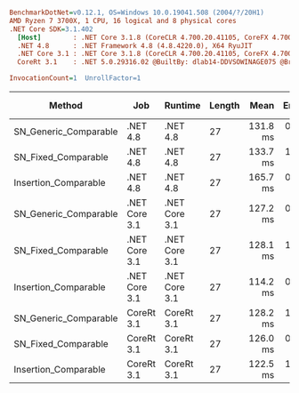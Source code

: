 ``` ini

BenchmarkDotNet=v0.12.1, OS=Windows 10.0.19041.508 (2004/?/20H1)
AMD Ryzen 7 3700X, 1 CPU, 16 logical and 8 physical cores
.NET Core SDK=3.1.402
  [Host]        : .NET Core 3.1.8 (CoreCLR 4.700.20.41105, CoreFX 4.700.20.41903), X64 RyuJIT
  .NET 4.8      : .NET Framework 4.8 (4.8.4220.0), X64 RyuJIT
  .NET Core 3.1 : .NET Core 3.1.8 (CoreCLR 4.700.20.41105, CoreFX 4.700.20.41903), X64 RyuJIT
  CoreRt 3.1    : .NET 5.0.29316.02 @BuiltBy: dlab14-DDVSOWINAGE075 @Branch: master @Commit: 40be8b7e2598b2ccb827fd90cd30c0e2d4496941, X64 AOT

InvocationCount=1  UnrollFactor=1  

```
|                Method |           Job |       Runtime | Length |     Mean |   Error |  StdDev | Gen 0 | Gen 1 | Gen 2 | Allocated |
|---------------------- |-------------- |-------------- |------- |---------:|--------:|--------:|------:|------:|------:|----------:|
| SN_Generic_Comparable |      .NET 4.8 |      .NET 4.8 |     27 | 131.8 ms | 0.36 ms | 0.34 ms |     - |     - |     - |         - |
|   SN_Fixed_Comparable |      .NET 4.8 |      .NET 4.8 |     27 | 133.7 ms | 1.06 ms | 0.94 ms |     - |     - |     - |         - |
|  Insertion_Comparable |      .NET 4.8 |      .NET 4.8 |     27 | 165.7 ms | 0.48 ms | 0.40 ms |     - |     - |     - |         - |
| SN_Generic_Comparable | .NET Core 3.1 | .NET Core 3.1 |     27 | 127.2 ms | 0.48 ms | 0.40 ms |     - |     - |     - |         - |
|   SN_Fixed_Comparable | .NET Core 3.1 | .NET Core 3.1 |     27 | 128.1 ms | 1.36 ms | 1.27 ms |     - |     - |     - |         - |
|  Insertion_Comparable | .NET Core 3.1 | .NET Core 3.1 |     27 | 114.2 ms | 0.43 ms | 0.36 ms |     - |     - |     - |         - |
| SN_Generic_Comparable |    CoreRt 3.1 |    CoreRt 3.1 |     27 | 128.2 ms | 1.48 ms | 1.31 ms |     - |     - |     - |         - |
|   SN_Fixed_Comparable |    CoreRt 3.1 |    CoreRt 3.1 |     27 | 126.0 ms | 0.26 ms | 0.24 ms |     - |     - |     - |         - |
|  Insertion_Comparable |    CoreRt 3.1 |    CoreRt 3.1 |     27 | 122.5 ms | 1.91 ms | 1.79 ms |     - |     - |     - |         - |
